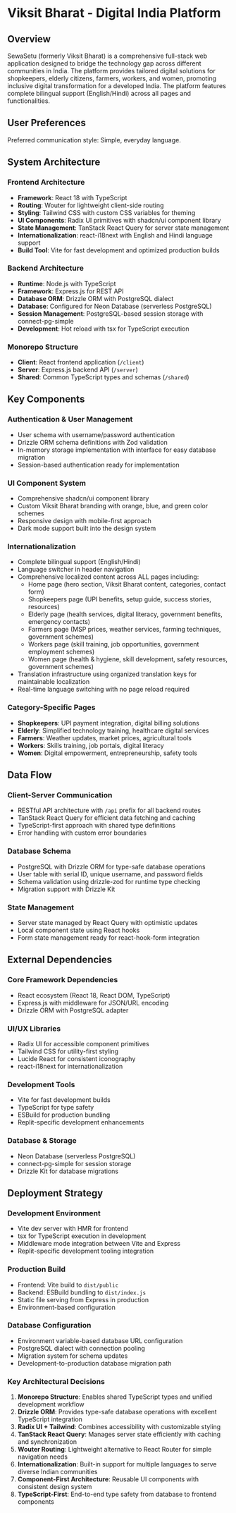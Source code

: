 # Viksit Bharat - Digital India Platform

## Overview

SewaSetu (formerly Viksit Bharat) is a comprehensive full-stack web application designed to bridge the technology gap across different communities in India. The platform provides tailored digital solutions for shopkeepers, elderly citizens, farmers, workers, and women, promoting inclusive digital transformation for a developed India. The platform features complete bilingual support (English/Hindi) across all pages and functionalities.

## User Preferences

Preferred communication style: Simple, everyday language.

## System Architecture

### Frontend Architecture
- **Framework**: React 18 with TypeScript
- **Routing**: Wouter for lightweight client-side routing
- **Styling**: Tailwind CSS with custom CSS variables for theming
- **UI Components**: Radix UI primitives with shadcn/ui component library
- **State Management**: TanStack React Query for server state management
- **Internationalization**: react-i18next with English and Hindi language support
- **Build Tool**: Vite for fast development and optimized production builds

### Backend Architecture
- **Runtime**: Node.js with TypeScript
- **Framework**: Express.js for REST API
- **Database ORM**: Drizzle ORM with PostgreSQL dialect
- **Database**: Configured for Neon Database (serverless PostgreSQL)
- **Session Management**: PostgreSQL-based session storage with connect-pg-simple
- **Development**: Hot reload with tsx for TypeScript execution

### Monorepo Structure
- **Client**: React frontend application (`/client`)
- **Server**: Express.js backend API (`/server`)
- **Shared**: Common TypeScript types and schemas (`/shared`)

## Key Components

### Authentication & User Management
- User schema with username/password authentication
- Drizzle ORM schema definitions with Zod validation
- In-memory storage implementation with interface for easy database migration
- Session-based authentication ready for implementation

### UI Component System
- Comprehensive shadcn/ui component library
- Custom Viksit Bharat branding with orange, blue, and green color schemes
- Responsive design with mobile-first approach
- Dark mode support built into the design system

### Internationalization
- Complete bilingual support (English/Hindi)
- Language switcher in header navigation
- Comprehensive localized content across ALL pages including:
  - Home page (hero section, Viksit Bharat content, categories, contact form)
  - Shopkeepers page (UPI benefits, setup guide, success stories, resources)
  - Elderly page (health services, digital literacy, government benefits, emergency contacts)
  - Farmers page (MSP prices, weather services, farming techniques, government schemes)
  - Workers page (skill training, job opportunities, government employment schemes)
  - Women page (health & hygiene, skill development, safety resources, government schemes)
- Translation infrastructure using organized translation keys for maintainable localization
- Real-time language switching with no page reload required

### Category-Specific Pages
- **Shopkeepers**: UPI payment integration, digital billing solutions
- **Elderly**: Simplified technology training, healthcare digital services
- **Farmers**: Weather updates, market prices, agricultural tools
- **Workers**: Skills training, job portals, digital literacy
- **Women**: Digital empowerment, entrepreneurship, safety tools

## Data Flow

### Client-Server Communication
- RESTful API architecture with `/api` prefix for all backend routes
- TanStack React Query for efficient data fetching and caching
- TypeScript-first approach with shared type definitions
- Error handling with custom error boundaries

### Database Schema
- PostgreSQL with Drizzle ORM for type-safe database operations
- User table with serial ID, unique username, and password fields
- Schema validation using drizzle-zod for runtime type checking
- Migration support with Drizzle Kit

### State Management
- Server state managed by React Query with optimistic updates
- Local component state using React hooks
- Form state management ready for react-hook-form integration

## External Dependencies

### Core Framework Dependencies
- React ecosystem (React 18, React DOM, TypeScript)
- Express.js with middleware for JSON/URL encoding
- Drizzle ORM with PostgreSQL adapter

### UI/UX Libraries
- Radix UI for accessible component primitives
- Tailwind CSS for utility-first styling
- Lucide React for consistent iconography
- react-i18next for internationalization

### Development Tools
- Vite for fast development builds
- TypeScript for type safety
- ESBuild for production bundling
- Replit-specific development enhancements

### Database & Storage
- Neon Database (serverless PostgreSQL)
- connect-pg-simple for session storage
- Drizzle Kit for database migrations

## Deployment Strategy

### Development Environment
- Vite dev server with HMR for frontend
- tsx for TypeScript execution in development
- Middleware mode integration between Vite and Express
- Replit-specific development tooling integration

### Production Build
- Frontend: Vite build to `dist/public`
- Backend: ESBuild bundling to `dist/index.js`
- Static file serving from Express in production
- Environment-based configuration

### Database Configuration
- Environment variable-based database URL configuration
- PostgreSQL dialect with connection pooling
- Migration system for schema updates
- Development-to-production database migration path

### Key Architectural Decisions

1. **Monorepo Structure**: Enables shared TypeScript types and unified development workflow
2. **Drizzle ORM**: Provides type-safe database operations with excellent TypeScript integration
3. **Radix UI + Tailwind**: Combines accessibility with customizable styling
4. **TanStack React Query**: Manages server state efficiently with caching and synchronization
5. **Wouter Routing**: Lightweight alternative to React Router for simple navigation needs
6. **Internationalization**: Built-in support for multiple languages to serve diverse Indian communities
7. **Component-First Architecture**: Reusable UI components with consistent design system
8. **TypeScript-First**: End-to-end type safety from database to frontend components